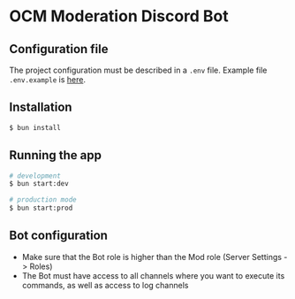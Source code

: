 # OCM Moderation Discord Bot

## Configuration file

The project configuration must be described in a `.env` file. Example file `.env.example` is [here](https://github.com/kotoyama/ocm-moderation-bot/blob/master/src/config/env/.env.example).

## Installation

```bash
$ bun install
```

## Running the app

```bash
# development
$ bun start:dev

# production mode
$ bun start:prod
```

## Bot configuration

- Make sure that the Bot role is higher than the Mod role (Server Settings -> Roles)
- The Bot must have access to all channels where you want to execute its commands, as well as access to log channels
